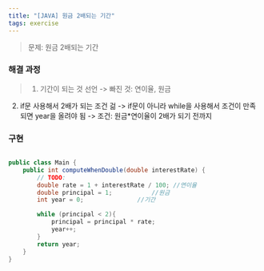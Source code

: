 ```yaml
---
title: "[JAVA] 원금 2배되는 기간"
tags: exercise
---
```


>문제: 원금 2배되는 기간

### 해결 과정
>1. 기간이 되는 것 선언
    -> 빠진 것: 연이율, 원금
2. if문 사용해서 2배가 되는 조건 걺
   -> if문이 아니라 while을 사용해서 조건이 만족되면 year을 올려야 됨
   -> 조건: 원금*연이율이 2배가 되기 전까지

### 구현

```java

public class Main {
    public int computeWhenDouble(double interestRate) {
        // TODO:
        double rate = 1 + interestRate / 100; //연이율
        double principal = 1; 			//원금
        int year = 0; 				//기간

        while (principal < 2){
            principal = principal * rate;
            year++;
        }
        return year;
    }
}
```
